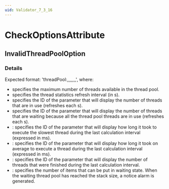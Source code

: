 ```yaml
---
uid: Validator_7_3_16
---
```


# CheckOptionsAttribute

## InvalidThreadPoolOption

<!-- Description, Properties, ... sections are auto-generated. -->
<!-- REPLACE ME AUTO-GENERATION -->

### Details

Expected format: 'threadPool:<size>,<calculationInterval>,<usagePid>,<waitingPid>,<maxDurationPid>,<avgDurationPid>,<counterPid>,<stackSize>', where: 
 - <size> specifies the  maximum number of threads available in the thread pool.
 - <calculationInterval> specifies the thread statistics refresh interval (in s).
 - <usagePid> specifies the ID of the parameter that will display the number of threads that are in use (refreshes each <calculationInterval> s).
 - <waitingPid> specifies the ID of the parameter that will display the number of threads that are waiting because all the thread pool threads are in use (refreshes each <calculationInterval> s).
 - <maxDurationPid>: specifies the ID of the parameter that will display how long it took to execute the slowest thread during the last calculation interval (expressed in ms).
 - <avgDurationPid>: specifies the ID of the parameter that will display how long it took on average to execute a thread during the last calculation interval (expressed in ms).
 - <counterPid>: specifies the ID of the parameter that will display the number of threads that were finished during the last calculation interval.
 - <queueSize>: specifies the number of items that can be put in waiting  state. When the waiting thread pool has reached the stack size, a notice alarm is generated.


<!-- Uncomment to add example code -->
<!--### Example code-->
